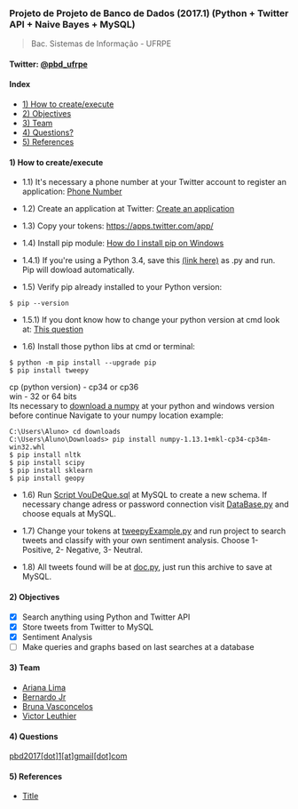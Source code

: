### Projeto de Projeto de Banco de Dados (2017.1) (Python + Twitter API + Naive Bayes + MySQL)
>Bac. Sistemas de Informação - UFRPE <br>
#### Twitter: [@pbd_ufrpe](https://twitter.com/pbd_ufrpe)

#### Index
  * [1) How to create/execute](https://github.com/leuthier/pbd_ufrpe#1-how-to-createexecute)
  * [2) Objectives](https://github.com/leuthier/pbd_ufrpe#2-objectives)
  * [3) Team](https://github.com/leuthier/pbd_ufrpe#3-team)
  * [4) Questions?](https://github.com/leuthier/pbd_ufrpe#4-questions)
  * [5) References](https://github.com/leuthier/pbd_ufrpe#5-references)
  

#### 1) How to create/execute
* 1.1) It's necessary a phone number at your Twitter account to register an application: [Phone Number](https://twitter.com/settings/add_phone?edit_phone=true)

* 1.2) Create an application at Twitter: [Create an application](https://apps.twitter.com/app/new)

* 1.3) Copy your tokens: https://apps.twitter.com/app/

* 1.4) Install pip module: [How do I install pip on Windows](http://www.stackoverflow.com/questions/4750806/how-do-i-install-pip-on-windows)
* 1.4.1) If you're using a Python 3.4, save this [(link here)](https://bootstrap.pypa.io/get-pip.py) as .py and run. Pip will dowload automatically.

* 1.5) Verify pip already installed to your Python version:
```
$ pip --version
``` 
* 1.5.1) If you dont know how to change your python version at cmd look at: [This question](http://stackoverflow.com/questions/18058389/how-to-switch-between-python-2-7-to-python-3-from-command-line)

* 1.6) Install those python libs at cmd or terminal:
```
$ python -m pip install --upgrade pip
$ pip install tweepy
```
cp (python version) - cp34 or cp36<br>
win - 32 or 64 bits<br>
Its necessary to [download a numpy](https://pypi.python.org/pypi/numpy) at your python and windows version before continue
Navigate to your numpy location
example:
```
C:\Users\Aluno> cd downloads
C:\Users\Aluno\Downloads> pip install numpy-1.13.1+mkl-cp34-cp34m-win32.whl
$ pip install nltk
$ pip install scipy
$ pip install sklearn
$ pip install geopy
``` 

* 1.6) Run [Script VouDeQue.sql](https://github.com/leuthier/pbd_ufrpe/blob/master/Script%20VouDeQue.sql) at MySQL to create a new schema. If necessary change adress or password connection visit [DataBase.py](https://github.com/leuthier/pbd_ufrpe/blob/master/persistencia/DataBase.py) and choose equals at MySQL.

* 1.7) Change your tokens at [tweepyExample.py](https://github.com/leuthier/pbd_ufrpe/blob/master/tweepyExample.py) and run project to search tweets and classify with your own sentiment analysis. Choose 1- Positive, 2- Negative, 3- Neutral.

* 1.8) All tweets found will be at [doc.py](https://github.com/leuthier/pbd_ufrpe/blob/master/doc.py), just run this archive to save at MySQL.

#### 2) Objectives
- [x] Search anything using Python and Twitter API
- [x] Store tweets from Twitter to MySQL
- [x] Sentiment Analysis
- [ ] Make queries and graphs based on last searches at a database

#### 3) Team
- [Ariana Lima](https://github.com/arianalima)<br>
- [Bernardo Jr](https://github.com/bernardojr123)<br>
- [Bruna Vasconcelos](https://github.com/brunapvasconcelos)<br>
- [Victor Leuthier](https://github.com/leuthier)<br>

#### 4) Questions
[pbd2017[dot]1[at]gmail[dot]com](mailto:pbd2017.1@gmail.com)

#### 5) References
  * [Title](https://www.google.com/)
